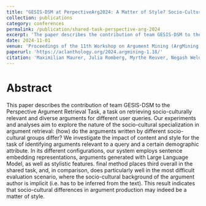 ```yaml
---
title: "GESIS-DSM at PerpectiveArg2024: A Matter of Style? Socio-Cultural Differences in Argumentation"
collection: publications
category: conferences
permalink: /publication/shared-task-perspective-arg-2024
excerpt: 'The paper describes the contribution of team GESIS-DSM to the Perspective Argument Retrieval Task, exploring stylistic features to detect socio-cultural differences in argumentation.'
date: 2024-11-01
venue: 'Proceedings of the 11th Workshop on Argument Mining (ArgMining 2024)'
paperurl: 'https://aclanthology.org/2024.argmining-1.18/'
citation: 'Maximilian Maurer, Julia Romberg, Myrthe Reuver, Negash Weldekiros, and Gabriella Lapesa. 2024. GESIS-DSM at PerpectiveArg2024: A Matter of Style? Socio-Cultural Differences in Argumentation. In Proceedings of the 11th Workshop on Argument Mining (ArgMining 2024), pages 169–181, Bangkok, Thailand. Association for Computational Linguistics.'
---
```


# Abstract
This paper describes the contribution of team GESIS-DSM to the Perspective Argument Retrieval Task, a task on retrieving socio-culturally relevant and diverse arguments for different user queries. Our experiments and analyses aim to explore the nature of the socio-cultural specialization in argument retrieval: (how) do the arguments written by different socio-cultural groups differ? We investigate the impact of content and style for the task of identifying arguments relevant to a query and a certain demographic attribute. In its different configurations, our system employs sentence embedding representations, arguments generated with Large Language Model, as well as stylistic features. final method places third overall in the shared task, and, in comparison, does particularly well in the most difficult evaluation scenario, where the socio-cultural background of the argument author is implicit (i.e. has to be inferred from the text). This result indicates that socio-cultural differences in argument production may indeed be a matter of style.